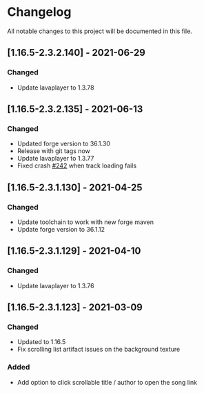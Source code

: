 # Changelog
All notable changes to this project will be documented in this file.

## [1.16.5-2.3.2.140] - 2021-06-29
### Changed
 - Update lavaplayer to 1.3.78

## [1.16.5-2.3.2.135] - 2021-06-13
### Changed
 - Updated forge version to 36.1.30
 - Release with git tags now
 - Update lavaplayer to 1.3.77
 - Fixed crash [#242](https://github.com/MC-U-Team/Music-Player/issues/242) when track loading fails

## [1.16.5-2.3.1.130] - 2021-04-25
### Changed
 - Update toolchain to work with new forge maven
 - Update forge version to 36.1.12

## [1.16.5-2.3.1.129] - 2021-04-10
### Changed
 - Update lavaplayer to 1.3.76

## [1.16.5-2.3.1.123] - 2021-03-09
### Changed
 - Updated to 1.16.5
 - Fix scrolling list artifact issues on the background texture

### Added
 - Add option to click scrollable title / author to open the song link

